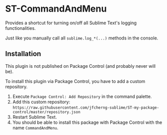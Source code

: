 # ST-CommandAndMenu

Provides a shortcut for turning on/off all Sublime Text's logging functionalities.

Just like you manually call all `sublime.log_*(...)` methods in the console.

## Installation

This plugin is not published on Package Control (and probably never will be).

To install this plugin via Package Control, you have to add a custom repository.

1. Execute `Package Control: Add Repository` in the command palette.
1. Add this custom repository: `https://raw.githubusercontent.com/jfcherng-sublime/ST-my-package-control/master/repository.json`
1. Restart Sublime Text.
1. You should be able to install this package with Package Control with the name `CommandAndMenu`.
